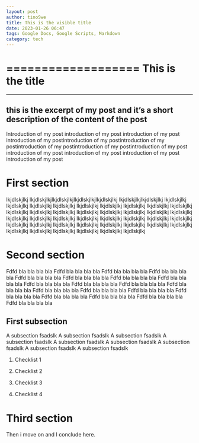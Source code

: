 ```yaml
---
layout: post
author: tinoSwe
title: This is the visible title
date: 2023-01-26 06:47
tags: Google Docs, Google Scripts, Markdown
category: tech
---
```



===================
 This is the title
===================

----------------------------------------------------------------------------------------
 this is the excerpt of my post and it’s a short description of the content of the post
----------------------------------------------------------------------------------------

Introduction of my post introduction of my post introduction of my post introduction of my postintroduction of my postintroduction of my postintroduction of my postintroduction of my postintroduction of my post introduction of my post introduction of my post introduction of my post introduction of my post

First section
=============

lkjdlskjlkj lkjdlskjlkjlkjdlskjlkjlkjdlskjlkjlkjdlskjlkj lkjdlskjlkjlkjdlskjlkj lkjdlskjlkj lkjdlskjlkj lkjdlskjlkj lkjdlskjlkj lkjdlskjlkj lkjdlskjlkj lkjdlskjlkj lkjdlskjlkj lkjdlskjlkj lkjdlskjlkj lkjdlskjlkj lkjdlskjlkj lkjdlskjlkj lkjdlskjlkj lkjdlskjlkj lkjdlskjlkj lkjdlskjlkj lkjdlskjlkj lkjdlskjlkj lkjdlskjlkj lkjdlskjlkj lkjdlskjlkj lkjdlskjlkj lkjdlskjlkj lkjdlskjlkj lkjdlskjlkj lkjdlskjlkj lkjdlskjlkj lkjdlskjlkj lkjdlskjlkj lkjdlskjlkj lkjdlskjlkj lkjdlskjlkj lkjdlskjlkj lkjdlskjlkj lkjdlskjlkj lkjdlskjlkj lkjdlskjlkj lkjdlskjlkj

Second section
==============

Fdfd bla bla bla bla Fdfd bla bla bla bla Fdfd bla bla bla bla Fdfd bla bla bla bla Fdfd bla bla bla bla Fdfd bla bla bla bla Fdfd bla bla bla bla Fdfd bla bla bla bla Fdfd bla bla bla bla Fdfd bla bla bla bla Fdfd bla bla bla bla Fdfd bla bla bla bla Fdfd bla bla bla bla Fdfd bla bla bla bla Fdfd bla bla bla bla Fdfd bla bla bla bla Fdfd bla bla bla bla Fdfd bla bla bla bla Fdfd bla bla bla bla Fdfd bla bla bla bla 

First subsection
----------------

A subsection fsadslk A subsection fsadslk A subsection fsadslk A subsection fsadslk A subsection fsadslk A subsection fsadslk A subsection fsadslk A subsection fsadslk A subsection fsadslk

1. Checklist 1

2. Checklist 2

3. Checklist 3

4. Checklist 4

Third section
=============

Then i move on and I conclude here.

